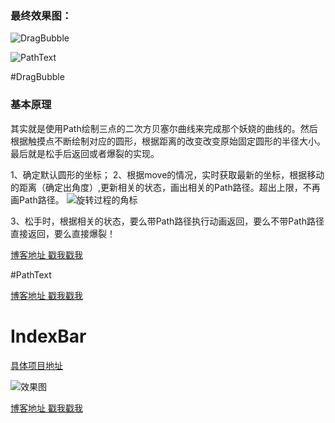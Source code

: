 

### 最终效果图：

![DragBubble](http://img.blog.csdn.net/20160611125748698)

![PathText](http://upload-images.jianshu.io/upload_images/2244299-c9abd963d4d58af6?imageMogr2/auto-orient/strip)

#DragBubble
### 基本原理

其实就是使用Path绘制三点的二次方贝塞尔曲线来完成那个妖娆的曲线的。然后根据触摸点不断绘制对应的圆形，根据距离的改变改变原始固定圆形的半径大小。最后就是松手后返回或者爆裂的实现。

1、确定默认圆形的坐标；
2、根据move的情况，实时获取最新的坐标，根据移动的距离（确定出角度）,更新相关的状态，画出相关的Path路径。超出上限，不再画Path路径。
![旋转过程的角标](http://img.blog.csdn.net/20160611113042129)

3、松手时，根据相关的状态，要么带Path路径执行动画返回，要么不带Path路径直接返回，要么直接爆裂！

[博客地址 戳我戳我](http://blog.csdn.net/lovejjfg/article/details/50990604)

#PathText

[博客地址 戳我戳我](http://www.jianshu.com/p/b655981e6ef9)

# IndexBar

[具体项目地址](https://github.com/lovejjfg/IndexBar)

![效果图](http://upload-images.jianshu.io/upload_images/2244299-e3688d4cd7b22841.gif?imageMogr2/auto-orient/strip)

[博客地址 戳我戳我](http://www.jianshu.com/p/d0d3ae674de8)
